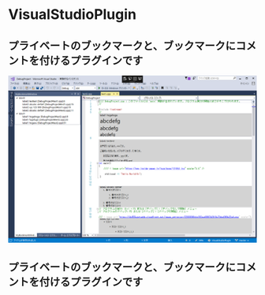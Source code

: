 # VisualStudioPlugin

## プライベートのブックマークと、ブックマークにコメントを付けるプラグインです

![画像１](https://github.com/niconicopoon/VisualStudioPlugin/blob/master/MyBookmark/Document/1.png)

## プライベートのブックマークと、ブックマークにコメントを付けるプラグインです

